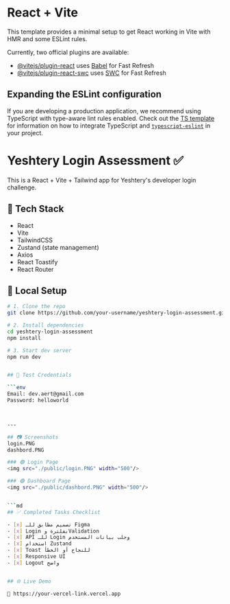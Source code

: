 # React + Vite

This template provides a minimal setup to get React working in Vite with HMR and some ESLint rules.

Currently, two official plugins are available:

- [@vitejs/plugin-react](https://github.com/vitejs/vite-plugin-react/blob/main/packages/plugin-react) uses [Babel](https://babeljs.io/) for Fast Refresh
- [@vitejs/plugin-react-swc](https://github.com/vitejs/vite-plugin-react/blob/main/packages/plugin-react-swc) uses [SWC](https://swc.rs/) for Fast Refresh

## Expanding the ESLint configuration

If you are developing a production application, we recommend using TypeScript with type-aware lint rules enabled. Check out the [TS template](https://github.com/vitejs/vite/tree/main/packages/create-vite/template-react-ts) for information on how to integrate TypeScript and [`typescript-eslint`](https://typescript-eslint.io) in your project.

<!-- ********************************************************* -->

# Yeshtery Login Assessment ✅

This is a React + Vite + Tailwind app for Yeshtery's developer login challenge.

## 🔧 Tech Stack

- React
- Vite
- TailwindCSS
- Zustand (state management)
- Axios
- React Toastify
- React Router

## 🧪 Local Setup

```bash
# 1. Clone the repo
git clone https://github.com/your-username/yeshtery-login-assessment.git

# 2. Install dependencies
cd yeshtery-login-assessment
npm install

# 3. Start dev server
npm run dev


## 🔐 Test Credentials

```env
Email: dev.aert@gmail.com  
Password: helloworld



---

## 📷 Screenshots
login.PNG
dashbord.PNG

### 🟢 Login Page
<img src="./public/login.PNG" width="500"/>

### 🟢 Dashboard Page
<img src="./public/dashbord.PNG" width="500"/>


```md
## ✅ Completed Tasks Checklist

- [x] تصميم مطابق للـ Figma
- [x] Login بفلترة وValidation
- [x] API للـ Login وجلب بيانات المستخدم
- [x] استخدام Zustand
- [x] Toast للنجاح أو الخطأ
- [x] Responsive UI
- [x] Logout واضح


## 🌐 Live Demo

🔗 https://your-vercel-link.vercel.app
